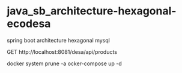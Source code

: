 # java_sb_architecture-hexagonal-ecodesa
spring boot  architecture hexagonal mysql


GET http://localhost:8081/desa/api/products


docker system prune -a
ocker-compose up -d
